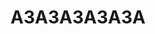 <h1 align="center">АЗАЗАЗАЗАЗА</h1>
<div align="center">
  <img src="img.jpeg" width="512px", height="512px/>
</div>

